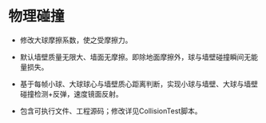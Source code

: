# 物理碰撞

- 修改大球摩擦系数，使之受摩擦力。

- 默认墙壁质量无限大、墙面无摩擦。即除地面摩擦外，球与墙壁碰撞瞬间无能量损失。

- 基于每帧小球、大球球心与墙壁质心距离判断，实现小球与墙壁、大球与墙壁碰撞检测+反弹，速度镜面反射。

- 包含可执行文件、工程源码；修改详见CollisionTest脚本。
